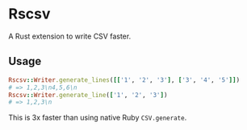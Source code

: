 # Rscsv

A Rust extension to write CSV faster.

## Usage

```ruby
Rscsv::Writer.generate_lines([['1', '2', '3'], ['3', '4', '5']])
# => 1,2,3\n4,5,6\n
Rscsv::Writer.generate_line(['1', '2', '3'])
# => 1,2,3\n
```

This is 3x faster than using native Ruby `CSV.generate`.
